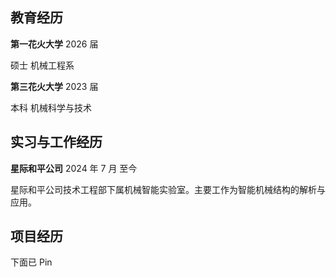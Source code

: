 ## 教育经历

**第一花火大学** 2026 届

硕士 机械工程系

**第三花火大学** 2023 届

本科 机械科学与技术

## 实习与工作经历

**星际和平公司** 2024 年 7 月 至今

星际和平公司技术工程部下属机械智能实验室。主要工作为智能机械结构的解析与应用。

## 项目经历

下面已 Pin
